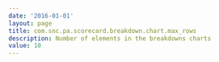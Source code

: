 ```yaml
---
date: '2016-01-01'
layout: page
title: com.snc.pa.scorecard.breakdown.chart.max_rows
description: Number of elements in the breakdowns charts 
value: 10 
---
```

